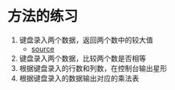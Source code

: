 # 方法的练习
1. 键盘录入两个数据，返回两个数中的较大值
    * [source](file)
2. 键盘录入两个数据，比较两个数是否相等
3. 根据键盘录入的行数和列数，在控制台输出星形
4. 根据键盘录入的数据输出对应的乘法表